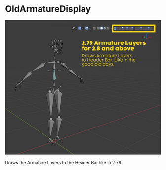 # OldArmatureDisplay
![Old Armature Layer Display](/img/Blender2_79ArmatureLayers.jpg "Old Armature Layer Display")

Draws the Armature Layers to the Header Bar like in 2.79
